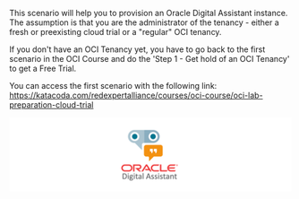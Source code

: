 
This scenario will help you to provision an Oracle Digital Assistant instance. 
The assumption is that you are the administrator of the tenancy - either a fresh or preexisting cloud trial or a "regular" OCI tenancy.

If you don't have an OCI Tenancy yet, you have to go back to the first scenario in the OCI Course and do the 'Step 1 - Get hold of an OCI Tenancy' to get a Free Trial.

You can access the first scenario with the following link:
https://katacoda.com/redexpertalliance/courses/oci-course/oci-lab-preparation-cloud-trial

![Oracle Digital Assistant Logo](assets/oda-sticker.jpg)

